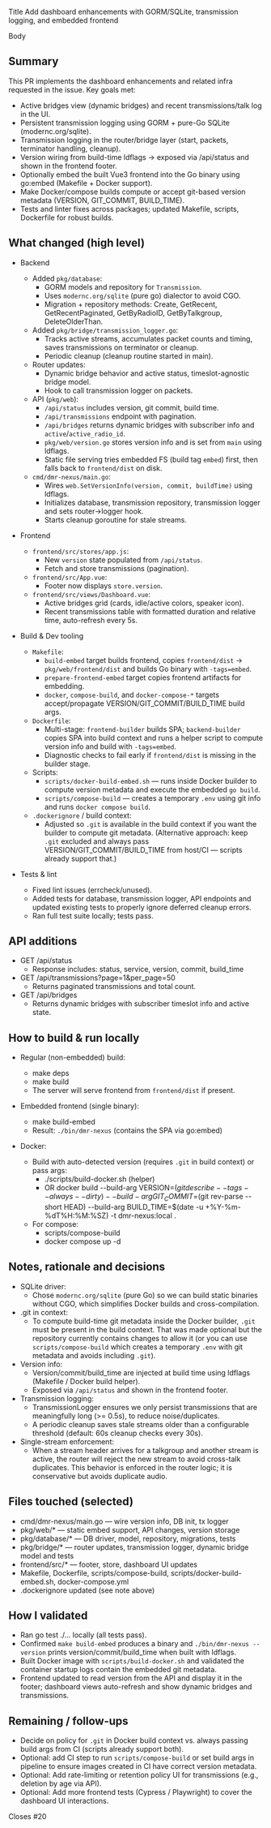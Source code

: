 Title
Add dashboard enhancements with GORM/SQLite, transmission logging, and embedded frontend

Body

## Summary

This PR implements the dashboard enhancements and related infra requested in the issue. Key goals met:

- Active bridges view (dynamic bridges) and recent transmissions/talk log in the UI.
- Persistent transmission logging using GORM + pure-Go SQLite (modernc.org/sqlite).
- Transmission logging in the router/bridge layer (start, packets, terminator handling, cleanup).
- Version wiring from build-time ldflags -> exposed via /api/status and shown in the frontend footer.
- Optionally embed the built Vue3 frontend into the Go binary using go:embed (Makefile + Docker support).
- Make Docker/compose builds compute or accept git-based version metadata (VERSION, GIT_COMMIT, BUILD_TIME).
- Tests and linter fixes across packages; updated Makefile, scripts, Dockerfile for robust builds.

## What changed (high level)

- Backend
  - Added `pkg/database`:
    - GORM models and repository for `Transmission`.
    - Uses `modernc.org/sqlite` (pure go) dialector to avoid CGO.
    - Migration + repository methods: Create, GetRecent, GetRecentPaginated, GetByRadioID, GetByTalkgroup, DeleteOlderThan.
  - Added `pkg/bridge/transmission_logger.go`:
    - Tracks active streams, accumulates packet counts and timing, saves transmissions on terminator or cleanup.
    - Periodic cleanup (cleanup routine started in main).
  - Router updates:
    - Dynamic bridge behavior and active status, timeslot-agnostic bridge model.
    - Hook to call transmission logger on packets.
  - API (`pkg/web`):
    - `/api/status` includes version, git commit, build time.
    - `/api/transmissions` endpoint with pagination.
    - `/api/bridges` returns dynamic bridges with subscriber info and `active`/`active_radio_id`.
    - `pkg/web/version.go` stores version info and is set from `main` using ldflags.
    - Static file serving tries embedded FS (build tag `embed`) first, then falls back to `frontend/dist` on disk.
  - `cmd/dmr-nexus/main.go`:
    - Wires `web.SetVersionInfo(version, commit, buildTime)` using ldflags.
    - Initializes database, transmission repository, transmission logger and sets router->logger hook.
    - Starts cleanup goroutine for stale streams.

- Frontend
  - `frontend/src/stores/app.js`:
    - New `version` state populated from `/api/status`.
    - Fetch and store transmissions (pagination).
  - `frontend/src/App.vue`:
    - Footer now displays `store.version`.
  - `frontend/src/views/Dashboard.vue`:
    - Active bridges grid (cards, idle/active colors, speaker icon).
    - Recent transmissions table with formatted duration and relative time, auto-refresh every 5s.

- Build & Dev tooling
  - `Makefile`:
    - `build-embed` target builds frontend, copies `frontend/dist` → `pkg/web/frontend/dist` and builds Go binary with `-tags=embed`.
    - `prepare-frontend-embed` target copies frontend artifacts for embedding.
    - `docker`, `compose-build`, and `docker-compose-*` targets accept/propagate VERSION/GIT_COMMIT/BUILD_TIME build args.
  - `Dockerfile`:
    - Multi-stage: `frontend-builder` builds SPA; `backend-builder` copies SPA into build context and runs a helper script to compute version info and build with `-tags=embed`.
    - Diagnostic checks to fail early if `frontend/dist` is missing in the builder stage.
  - Scripts:
    - `scripts/docker-build-embed.sh` — runs inside Docker builder to compute version metadata and execute the embedded `go build`.
    - `scripts/compose-build` — creates a temporary `.env` using git info and runs `docker compose build`.
  - `.dockerignore` / build context:
    - Adjusted so `.git` is available in the build context if you want the builder to compute git metadata. (Alternative approach: keep `.git` excluded and always pass VERSION/GIT_COMMIT/BUILD_TIME from host/CI — scripts already support that.)

- Tests & lint
  - Fixed lint issues (errcheck/unused).
  - Added tests for database, transmission logger, API endpoints and updated existing tests to properly ignore deferred cleanup errors.
  - Ran full test suite locally; tests pass.

## API additions

- GET /api/status
  - Response includes: status, service, version, commit, build_time
- GET /api/transmissions?page=1&per_page=50
  - Returns paginated transmissions and total count.
- GET /api/bridges
  - Returns dynamic bridges with subscriber timeslot info and active state.

## How to build & run locally

- Regular (non-embedded) build:
  - make deps
  - make build
  - The server will serve frontend from `frontend/dist` if present.

- Embedded frontend (single binary):
  - make build-embed
  - Result: `./bin/dmr-nexus` (contains the SPA via go:embed)

- Docker:
  - Build with auto-detected version (requires `.git` in build context) or pass args:
    - ./scripts/build-docker.sh (helper)
    - OR docker build --build-arg VERSION=$(git describe --tags --always --dirty) --build-arg GIT_COMMIT=$(git rev-parse --short HEAD) --build-arg BUILD_TIME=$(date -u +%Y-%m-%dT%H:%M:%SZ) -t dmr-nexus:local .
  - For compose:
    - scripts/compose-build
    - docker compose up -d

## Notes, rationale and decisions

- SQLite driver:
  - Chose `modernc.org/sqlite` (pure Go) so we can build static binaries without CGO, which simplifies Docker builds and cross-compilation.
- .git in context:
  - To compute build-time git metadata inside the Docker builder, `.git` must be present in the build context. That was made optional but the repository currently contains changes to allow it (or you can use `scripts/compose-build` which creates a temporary `.env` with git metadata and avoids including `.git`).
- Version info:
  - Version/commit/build_time are injected at build time using ldflags (Makefile / Docker build helper).
  - Exposed via `/api/status` and shown in the frontend footer.
- Transmission logging:
  - TransmissionLogger ensures we only persist transmissions that are meaningfully long (>= 0.5s), to reduce noise/duplicates.
  - A periodic cleanup saves stale streams older than a configurable threshold (default: 60s cleanup checks every 30s).
- Single-stream enforcement:
  - When a stream header arrives for a talkgroup and another stream is active, the router will reject the new stream to avoid cross-talk duplicates. This behavior is enforced in the router logic; it is conservative but avoids duplicate audio.

## Files touched (selected)
- cmd/dmr-nexus/main.go — wire version info, DB init, tx logger
- pkg/web/* — static embed support, API changes, version storage
- pkg/database/* — DB driver, model, repository, migrations, tests
- pkg/bridge/* — router updates, transmission logger, dynamic bridge model and tests
- frontend/src/* — footer, store, dashboard UI updates
- Makefile, Dockerfile, scripts/compose-build, scripts/docker-build-embed.sh, docker-compose.yml
- .dockerignore updated (see note above)

## How I validated
- Ran go test ./... locally (all tests pass).
- Confirmed `make build-embed` produces a binary and `./bin/dmr-nexus --version` prints version/commit/build_time when built with ldflags.
- Built Docker image with `scripts/build-docker.sh` and validated the container startup logs contain the embedded git metadata.
- Frontend updated to read version from the API and display it in the footer; dashboard views auto-refresh and show dynamic bridges and transmissions.

## Remaining / follow-ups
- Decide on policy for `.git` in Docker build context vs. always passing build args from CI (scripts already support both).
- Optional: add CI step to run `scripts/compose-build` or set build args in pipeline to ensure images created in CI have correct version metadata.
- Optional: Add rate-limiting or retention policy UI for transmissions (e.g., deletion by age via API).
- Optional: Add more frontend tests (Cypress / Playwright) to cover the dashboard UI interactions.

Closes #20
